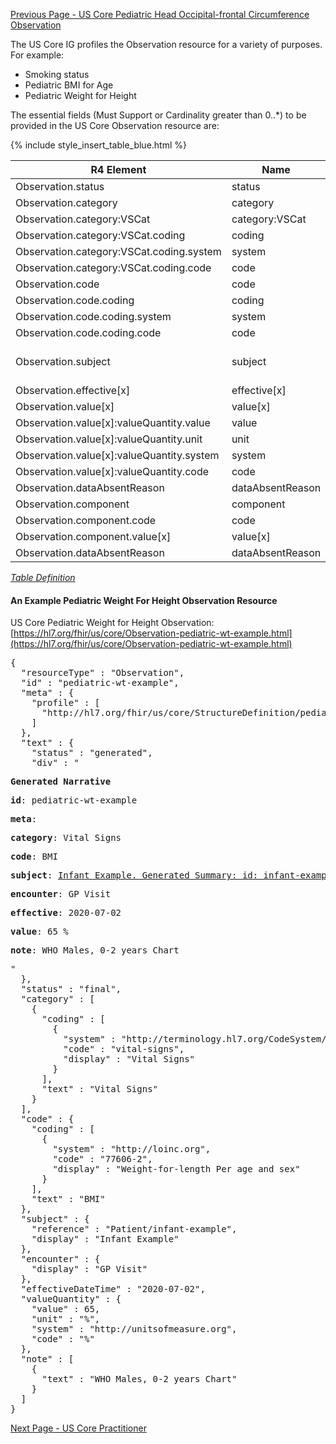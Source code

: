 <!-- USCorePediatricWeightforHeightObservation.md {% comment %}
*****************************************************************************************
*                            WARNING: DO NOT EDIT THIS FILE                             *
*                                                                                       *
* This file is generated by SUSHI. Any edits you make to this file will be overwritten. *
*                                                                                       *
* To change the contents of this file, edit the original source file at:                *
* ig-data/input/pagecontent/USCorePediatricWeightforHeightObservation.md                *
*****************************************************************************************
{% endcomment %} -->
[Previous Page - US Core Pediatric Head Occipital-frontal Circumference Observation](USCorePediatricHeadOccipital.html)

The US Core IG profiles the Observation resource for a variety of purposes. For example:
- Smoking status
- Pediatric BMI for Age
- Pediatric Weight for Height

The essential fields (Must Support or Cardinality greater than 0..*) to be provided in the US Core Observation resource are:

{% include style_insert_table_blue.html %}

| R4 Element                                 | Name              | Cardinality | Type                               |
|--------------------------------------------|-------------------|:-----------:|------------------------------------|
|  Observation.status                        |  status           |     1..1    | code                               |
|  Observation.category                      |  category         |     1..*    | (Slice Definition)                 |
|  Observation.category:VSCat                |  category:VSCat   |     1..1    | CodeableConcept                    |
|  Observation.category:VSCat.coding         |  coding           |     1..*    | Coding                             |
|  Observation.category:VSCat.coding.system  |  system           |     1..1    | uri                                |
|  Observation.category:VSCat.coding.code    |  code             |     1..1    | code                               |
|  Observation.code                          |  code             |     1..1    | CodeableConcept                    |
|  Observation.code.coding                   |  coding           |     1..*    | Coding                             |
|  Observation.code.coding.system            |  system           |     1..1    | uri                                |
|  Observation.code.coding.code              |  code             |     1..1    | code                               |
|  Observation.subject                       |  subject          |     1..1    | Reference(US Core Patient Profile) |
|  Observation.effective[x]                  |  effective[x]     |     1..1    |                                    |
|  Observation.value[x]                      |  value[x]         |     0..1    | (Slice Definition)                 |
|  Observation.value[x]:valueQuantity.value  |  value            |     1..1    | decimal                            |
|  Observation.value[x]:valueQuantity.unit   |  unit             |     1..1    | string                             |
|  Observation.value[x]:valueQuantity.system |  system           |     1..1    | uri                                |
|  Observation.value[x]:valueQuantity.code   |  code             |     1..1    | code                               |
|  Observation.dataAbsentReason              |  dataAbsentReason |     0..1    | CodeableConcept                    |
|  Observation.component                     |  component        |     0..*    | BackboneElement                    |
|  Observation.component.code                |  code             |     1..1    | CodeableConcept                    |
|  Observation.component.value[x]            |  value[x]         |     0..1    |                                    |
|  Observation.dataAbsentReason              |  dataAbsentReason |     0..1    | CodeableConcept                    |

<i>[Table Definition](index.html#mapping-adjudicated-claims-and-encounter-information-to-clinical-resources)</i>

#### An Example Pediatric Weight For Height Observation Resource

US Core Pediatric Weight for Height Observation: [https://hl7.org/fhir/us/core/Observation-pediatric-wt-example.html](https://hl7.org/fhir/us/core/Observation-pediatric-wt-example.html)
<pre>
{
  "resourceType" : "Observation",
  "id" : "pediatric-wt-example",
  "meta" : {
    "profile" : [
      "http://hl7.org/fhir/us/core/StructureDefinition/pediatric-weight-for-height"
    ]
  },
  "text" : {
    "status" : "generated",
    "div" : "<div xmlns=\"http://www.w3.org/1999/xhtml\"><p><b>Generated Narrative</b></p><p><b>id</b>: pediatric-wt-example</p><p><b>meta</b>: </p><p></p><p><b>category</b>: <span title=\"Codes: {http://terminology.hl7.org/CodeSystem/observation-category vital-signs}\">Vital Signs</span></p><p><b>code</b>: <span title=\"Codes: {http://loinc.org 77606-2}\">BMI</span></p><p><b>subject</b>: <a href=\"Patient-infant-example.html\">Infant Example. Generated Summary: id: infant-example; Medical Record Number: 1032703 (USUAL); active; Infant Example ; ph: 555-555-5555(HOME); gender: male; birthDate: 2020-06-02</a></p><p><b>encounter</b>: <span>GP Visit</span></p><p><b>effective</b>: 2020-07-02</p><p><b>value</b>: 65 %</p><p><b>note</b>: WHO Males, 0-2 years Chart</p></div>"
  },
  "status" : "final",
  "category" : [
    {
      "coding" : [
        {
          "system" : "http://terminology.hl7.org/CodeSystem/observation-category",
          "code" : "vital-signs",
          "display" : "Vital Signs"
        }
      ],
      "text" : "Vital Signs"
    }
  ],
  "code" : {
    "coding" : [
      {
        "system" : "http://loinc.org",
        "code" : "77606-2",
        "display" : "Weight-for-length Per age and sex"
      }
    ],
    "text" : "BMI"
  },
  "subject" : {
    "reference" : "Patient/infant-example",
    "display" : "Infant Example"
  },
  "encounter" : {
    "display" : "GP Visit"
  },
  "effectiveDateTime" : "2020-07-02",
  "valueQuantity" : {
    "value" : 65,
    "unit" : "%",
    "system" : "http://unitsofmeasure.org",
    "code" : "%"
  },
  "note" : [
    {
      "text" : "WHO Males, 0-2 years Chart"
    }
  ]
}
</pre>




[Next Page - US Core Practitioner](USCorePractitioner.html)

